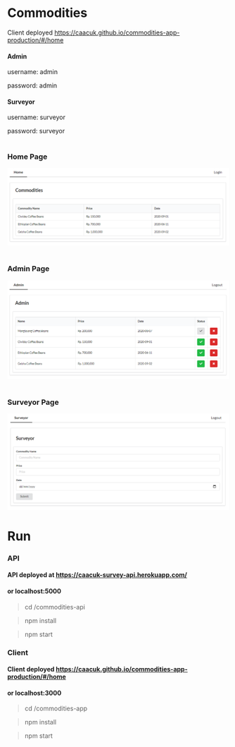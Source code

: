 # Commodities

Client deployed https://caacuk.github.io/commodities-app-production/#/home

#### Admin

username: admin

password: admin

#### Surveyor

username: surveyor

password: surveyor

#

### Home Page

![commodities](https://github.com/caacuk/commodities/blob/master/screenshots/commodities.PNG?raw=true)

#

### Admin Page

![admin](https://github.com/caacuk/commodities/blob/master/screenshots/admin.PNG?raw=true)

#

### Surveyor Page

![surveyor](https://github.com/caacuk/commodities/blob/master/screenshots/surveyor.PNG?raw=true)



# Run

### API

#### API deployed at https://caacuk-survey-api.herokuapp.com/

#### or localhost:5000

> cd /commodities-api

> npm install

> npm start

### Client

#### Client deployed https://caacuk.github.io/commodities-app-production/#/home

#### or localhost:3000

> cd /commodities-app

> npm install

> npm start
